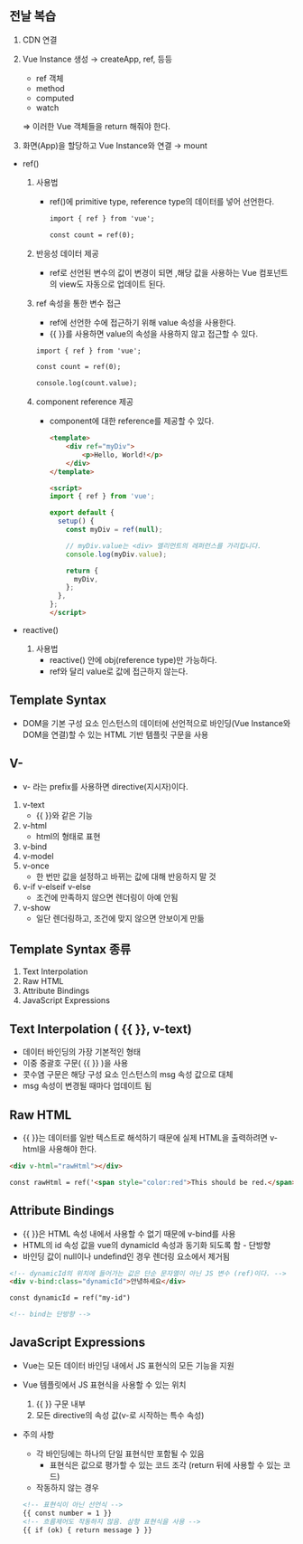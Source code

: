 ## 전날 복습

1. CDN 연결
2. Vue Instance 생성 → createApp, ref, 등등
    - ref 객체
    - method
    - computed
    - watch
    
    ⇒ 이러한 Vue 객체들을 return 해줘야 한다.
    
3. 화면(App)을 할당하고 Vue Instance와 연결 → mount

- ref()
    1. 사용법
        - ref()에 primitive type, reference type의 데이터를 넣어 선언한다.
            
            ```html
            import { ref } from 'vue';
            
            const count = ref(0);
            ```
            
    2. 반응성 데이터 제공
        - ref로 선언된 변수의 값이 변경이 되면 ,해당 값을 사용하는 Vue 컴포넌트의 view도 자동으로 업데이트 된다.
    3. ref 속성을 통한 변수 접근
        - ref에 선언한 수에 접근하기 위해 value 속성을 사용한다.
        - {{   }}를 사용하면 value의 속성을 사용하지 않고 접근할 수 있다.
        
        ```html
        import { ref } from 'vue';
        
        const count = ref(0);
        
        console.log(count.value);
        ```
        
    4. component reference 제공
        - component에 대한 reference를 제공할 수 있다.
            
            ```html
            <template>
            	<div ref="myDiv">
            		<p>Hello, World!</p>
            	</div>
            </template>
            
            <script>
            import { ref } from 'vue';
            
            export default {
              setup() {
                const myDiv = ref(null);
            
                // myDiv.value는 <div> 엘리먼트의 레퍼런스를 가리킵니다.
                console.log(myDiv.value);
            
                return {
                  myDiv,
                };
              },
            };
            </script>
            ```
            
- reactive()
    1. 사용법
        - reactive() 안에 obj(reference type)만 가능하다.
        - ref와 달리 value로 값에 접근하지 않는다.

## Template Syntax

- DOM을 기본 구성 요소 인스턴스의 데이터에 선언적으로 바인딩(Vue Instance와 DOM을 연결)할 수 있는 HTML 기반 템플릿 구문을 사용

## V-

- v- 라는 prefix를 사용하면 directive(지시자)이다.
1. v-text
    - {{ }}와 같은 기능
2. v-html
    - html의 형태로 표현
3. v-bind
4. v-model
5. v-once
    - 한 번만 값을 설정하고 바뀌는 값에 대해 반응하지 말 것
6. v-if v-elseif  v-else
    - 조건에 만족하지 않으면 렌더링이 아예 안됨
7. v-show
    - 일단 렌더링하고, 조건에 맞지 않으면 안보이게 만듦

## Template Syntax 종류

1. Text Interpolation
2. Raw HTML
3. Attribute Bindings
4. JavaScript Expressions

## Text Interpolation ( {{  }}, v-text)

- 데이터 바인딩의 가장 기본적인 형태
- 이중 중괄호 구문( {{   }} )을 사용
- 콧수염 구문은 해당 구성 요소 인스턴스의 msg 속성 값으로 대체
- msg 속성이 변경될 때마다 업데이트 됨

## Raw HTML

- {{   }}는 데이터를 일반 텍스트로 해석하기 때문에 실제 HTML을 출력하려면 v-html을 사용해야 한다.

```html
<div v-html="rawHtml"></div>

const rawHtml = ref('<span style="color:red">This should be red.</span>')
```

## Attribute Bindings

- {{   }}은 HTML 속성 내에서 사용할 수 없기 때문에 v-bind를 사용
- HTML의 id 속성 값을 vue의 dynamicId 속성과 동기화 되도록 함 - 단방향
- 바인딩 값이 null이나 undefind인 경우 렌더링 요소에서 제거됨

```html
<!-- dynamicId의 위치에 들어가는 값은 단순 문자열이 아닌 JS 변수 (ref)이다. -->
<div v-bind:class="dynamicId">안녕하세요</div>

const dynamicId = ref("my-id")

<!-- bind는 단방향 -->
```

## JavaScript Expressions

- Vue는 모든 데이터 바인딩 내에서 JS 표현식의 모든 기능을 지원
- Vue 템플릿에서 JS 표현식을 사용할 수 있는 위치
    1. {{  }} 구문 내부
    2. 모든 directive의 속성 값(v-로 시작하는 특수 속성)
- 주의 사항
    - 각 바인딩에는 하나의 단일 표현식만 포함될 수 있음
        - 표현식은 값으로 평가할 수 있는 코드 조각 (return 뒤에 사용할 수 있는 코드)
    - 작동하지 않는 경우
    
    ```html
    <!-- 표현식이 아닌 선언식 -->
    {{ const number = 1 }}
    <!-- 흐름제어도 작동하지 않음. 삼항 표현식을 사용 -->
    {{ if (ok) { return message } }}
    ```
